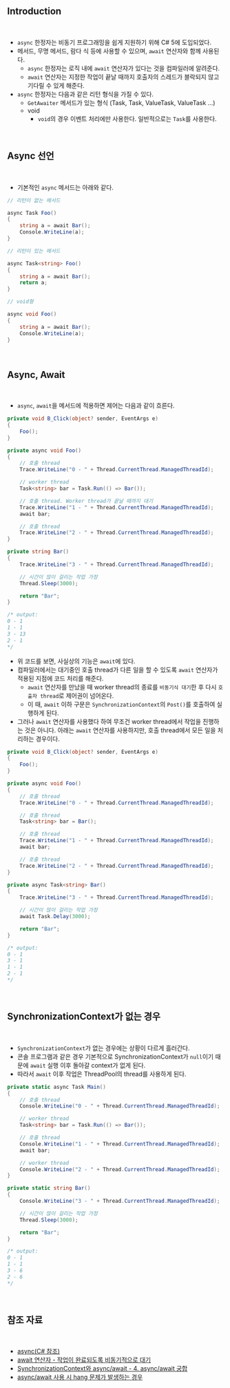 ## Introduction

<br>

- `async` 한정자는 비동기 프로그래밍을 쉽게 지원하기 위해 C# 5에 도입되었다.
- 메서드, 무명 메서드, 람다 식 등에 사용할 수 있으며, `await` 연산자와 함께 사용된다.
    - `async` 한정자는 로직 내에 `await` 연산자가 있다는 것을 컴파일러에 알려준다.
    - `await` 연산자는 지정한 작업이 끝날 때까지 호출자의 스레드가 블락되지 않고 기다릴 수 있게 해준다.
- `async` 한정자는 다음과 같은 리턴 형식을 가질 수 있다.
    - `GetAwaiter` 메서드가 있는 형식 (Task, Task<T>, ValueTask, ValueTask<T> ...)
    - void
        - `void`의 경우 이벤트 처리에만 사용한다. 일반적으로는 `Task`를 사용한다.

<br>

## Async 선언

<br>

- 기본적인 `async` 메서드는 아래와 같다.

```cs
// 리턴이 없는 메서드

async Task Foo()
{
    string a = await Bar();
    Console.WriteLine(a);
}
```

```cs
// 리턴이 있는 메서드

async Task<string> Foo()
{
    string a = await Bar();
    return a;
}
```

```cs
// void형

async void Foo()
{
    string a = await Bar();
    Console.WriteLine(a);
}
```

<br>

## Async, Await

<br>

- `async`, `await`을 메서드에 적용하면 제어는 다음과 같이 흐른다.

```cs
private void B_Click(object? sender, EventArgs e)
{
    Foo();
}

private async void Foo()
{
    // 호출 thread
    Trace.WriteLine("0 - " + Thread.CurrentThread.ManagedThreadId);

    // worker thread
    Task<string> bar = Task.Run(() => Bar());

    // 호출 thread. Worker thread가 끝날 때까지 대기
    Trace.WriteLine("1 - " + Thread.CurrentThread.ManagedThreadId);
    await bar;

    // 호출 thread
    Trace.WriteLine("2 - " + Thread.CurrentThread.ManagedThreadId);
}

private string Bar()
{
    Trace.WriteLine("3 - " + Thread.CurrentThread.ManagedThreadId);

    // 시간이 많이 걸리는 작업 가정
    Thread.Sleep(3000);

    return "Bar";
}

/* output:
0 - 1
1 - 1
3 - 13
2 - 1
*/
```

- 위 코드를 보면, 사실상의 기능은 `await`에 있다.
- 컴파일러에서는 대기중인 호출 thread가 다른 일을 할 수 있도록 `await` 연산자가 적용된 지점에 코드 처리를 해준다.
  - `await` 연산자를 만났을 때 worker thread의 종료를 `비동기식 대기`한 후 다시 `호출자 thread`로 제어권이 넘어온다.
  - 이 때, `await` 이하 구문은 `SynchronizationContext`의 `Post()`를 호출하여 실행하게 된다.
- 그러나 `await` 연산자를 사용했다 하여 무조건 worker thread에서 작업을 진행하는 것은 아니다.
  아래는 `await` 연산자를 사용하지만, 호출 thread에서 모든 일을 처리하는 경우이다.

```cs
private void B_Click(object? sender, EventArgs e)
{
    Foo();
}

private async void Foo()
{
    // 호출 thread
    Trace.WriteLine("0 - " + Thread.CurrentThread.ManagedThreadId);

    // 호출 thread
    Task<string> bar = Bar();

    // 호출 thread
    Trace.WriteLine("1 - " + Thread.CurrentThread.ManagedThreadId);
    await bar;

    // 호출 thread
    Trace.WriteLine("2 - " + Thread.CurrentThread.ManagedThreadId);
}

private async Task<string> Bar()
{
    Trace.WriteLine("3 - " + Thread.CurrentThread.ManagedThreadId);

    // 시간이 많이 걸리는 작업 가정
    await Task.Delay(3000);

    return "Bar";
}

/* output:
0 - 1
3 - 1
1 - 1
2 - 1
*/
```

<br>

## SynchronizationContext가 없는 경우

<br>

- `SynchronizationContext`가 없는 경우에는 상황이 다르게 흘러간다.
- 콘솔 프로그램과 같은 경우 기본적으로 SynchronizationContext가 `null`이기 때문에 `await` 실행 이후 돌아갈 context가 없게 된다.
- 따라서 `await` 이후 작업은 ThreadPool의 thread를 사용하게 된다.

```cs
private static async Task Main()
{
    // 호출 thread
    Console.WriteLine("0 - " + Thread.CurrentThread.ManagedThreadId);

    // worker thread
    Task<string> bar = Task.Run(() => Bar());

    // 호출 thread
    Console.WriteLine("1 - " + Thread.CurrentThread.ManagedThreadId);
    await bar;

    // worker thread
    Console.WriteLine("2 - " + Thread.CurrentThread.ManagedThreadId);
}

private static string Bar()
{
    Console.WriteLine("3 - " + Thread.CurrentThread.ManagedThreadId);

    // 시간이 많이 걸리는 작업 가정
    Thread.Sleep(3000);

    return "Bar";
}

/* output:
0 - 1
1 - 1
3 - 6
2 - 6
*/
```

<br>

## 참조 자료

<br>

- [async(C# 참조)](https://learn.microsoft.com/ko-kr/dotnet/csharp/language-reference/keywords/async)
- [await 연산자 - 작업이 완료되도록 비동기적으로 대기](https://learn.microsoft.com/ko-kr/dotnet/csharp/language-reference/operators/await)
- [SynchronizationContext와 async/await - 4. async/await 궁합](https://blog.naver.com/vactorman/220371896727)
- [async/await 사용 시 hang 문제가 발생하는 경우](https://www.sysnet.pe.kr/Default.aspx?mode=2&sub=0&pageno=0&detail=1&wid=1541)